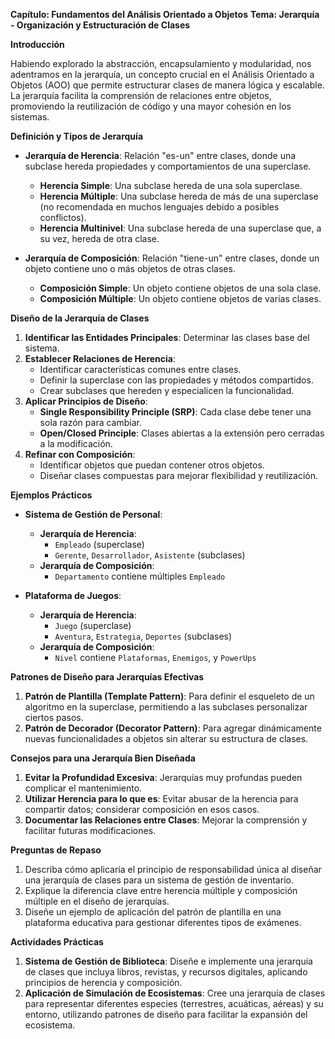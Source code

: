 **Capítulo: Fundamentos del Análisis Orientado a Objetos**
**Tema: Jerarquía - Organización y Estructuración de Clases**

**Introducción**

Habiendo explorado la abstracción, encapsulamiento y modularidad, nos adentramos en la jerarquía, un concepto crucial en el Análisis Orientado a Objetos (AOO) que permite estructurar clases de manera lógica y escalable. La jerarquía facilita la comprensión de relaciones entre objetos, promoviendo la reutilización de código y una mayor cohesión en los sistemas.

**Definición y Tipos de Jerarquía**

- **Jerarquía de Herencia**: Relación "es-un" entre clases, donde una subclase hereda propiedades y comportamientos de una superclase.
  - **Herencia Simple**: Una subclase hereda de una sola superclase.
  - **Herencia Múltiple**: Una subclase hereda de más de una superclase (no recomendada en muchos lenguajes debido a posibles conflictos).
  - **Herencia Multinivel**: Una subclase hereda de una superclase que, a su vez, hereda de otra clase.

- **Jerarquía de Composición**: Relación "tiene-un" entre clases, donde un objeto contiene uno o más objetos de otras clases.
  - **Composición Simple**: Un objeto contiene objetos de una sola clase.
  - **Composición Múltiple**: Un objeto contiene objetos de varias clases.

**Diseño de la Jerarquía de Clases**

1. **Identificar las Entidades Principales**: Determinar las clases base del sistema.
2. **Establecer Relaciones de Herencia**:
   - Identificar características comunes entre clases.
   - Definir la superclase con las propiedades y métodos compartidos.
   - Crear subclases que hereden y especialicen la funcionalidad.
3. **Aplicar Principios de Diseño**:
   - **Single Responsibility Principle (SRP)**: Cada clase debe tener una sola razón para cambiar.
   - **Open/Closed Principle**: Clases abiertas a la extensión pero cerradas a la modificación.
4. **Refinar con Composición**:
   - Identificar objetos que puedan contener otros objetos.
   - Diseñar clases compuestas para mejorar flexibilidad y reutilización.

**Ejemplos Prácticos**

- **Sistema de Gestión de Personal**:
  - **Jerarquía de Herencia**:
    - `Empleado` (superclase)
    - `Gerente`, `Desarrollador`, `Asistente` (subclases)
  - **Jerarquía de Composición**:
    - `Departamento` contiene múltiples `Empleado`

- **Plataforma de Juegos**:
  - **Jerarquía de Herencia**:
    - `Juego` (superclase)
    - `Aventura`, `Estrategia`, `Deportes` (subclases)
  - **Jerarquía de Composición**:
    - `Nivel` contiene `Plataformas`, `Enemigos`, y `PowerUps`

**Patrones de Diseño para Jerarquías Efectivas**

1. **Patrón de Plantilla (Template Pattern)**: Para definir el esqueleto de un algoritmo en la superclase, permitiendo a las subclases personalizar ciertos pasos.
2. **Patrón de Decorador (Decorator Pattern)**: Para agregar dinámicamente nuevas funcionalidades a objetos sin alterar su estructura de clases.

**Consejos para una Jerarquía Bien Diseñada**

1. **Evitar la Profundidad Excesiva**: Jerarquías muy profundas pueden complicar el mantenimiento.
2. **Utilizar Herencia para lo que es**: Evitar abusar de la herencia para compartir datos; considerar composición en esos casos.
3. **Documentar las Relaciones entre Clases**: Mejorar la comprensión y facilitar futuras modificaciones.

**Preguntas de Repaso**

1. Describa cómo aplicaría el principio de responsabilidad única al diseñar una jerarquía de clases para un sistema de gestión de inventario.
2. Explique la diferencia clave entre herencia múltiple y composición múltiple en el diseño de jerarquías.
3. Diseñe un ejemplo de aplicación del patrón de plantilla en una plataforma educativa para gestionar diferentes tipos de exámenes.

**Actividades Prácticas**

1. **Sistema de Gestión de Biblioteca**: Diseñe e implemente una jerarquía de clases que incluya libros, revistas, y recursos digitales, aplicando principios de herencia y composición.
2. **Aplicación de Simulación de Ecosistemas**: Cree una jerarquía de clases para representar diferentes especies (terrestres, acuáticas, aéreas) y su entorno, utilizando patrones de diseño para facilitar la expansión del ecosistema.